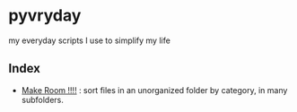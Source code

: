 
# pyvryday
my everyday scripts I use to simplify my life

## Index 

- [Make Room !!!!](https://github.com/Marma92/pyvryday/tree/master/makeroom) : sort files in an unorganized folder by category, in many subfolders.
